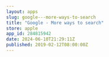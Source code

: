 ```yaml
---
layout: apps
slug: google---more-ways-to-search
title: "Google - More ways to search"
store: apple
app_id: 284815942
date: 2024-06-10T21:29:11Z
published: 2019-02-12T08:00:00Z
---
```

